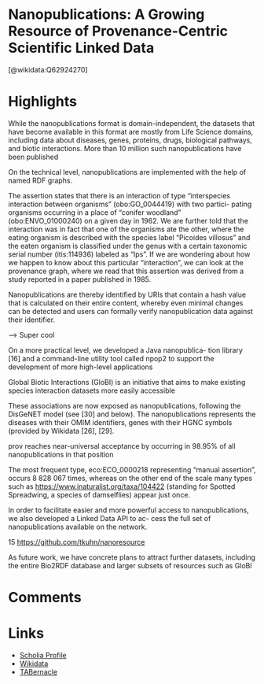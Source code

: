 
Nanopublications: A Growing Resource of Provenance-Centric Scientific Linked Data
=================================================================================
  
  [@wikidata:Q62924270]  

# Highlights
While the nanopublications format is domain-independent, the datasets that have become available in this format are mostly from Life Science domains, including data about diseases, genes, proteins, drugs, biological pathways, and biotic interactions. More than 10 million such nanopublications have been published

On the technical level, nanopublications are implemented with the help of named RDF graphs.

The assertion states that there is an interaction of type “interspecies interaction between organisms” (obo:GO_0044419) with two partici- pating organisms occurring in a place of “conifer woodland” (obo:ENVO_01000240) on a given day in 1962. We are further told that the interaction was in fact that one of the organisms ate the other, where the eating organism is described with the species label “Picoides villosus” and the eaten organism is classified under the genus with a certain taxonomic serial number (itis:114936) labeled as “Ips”. If we are wondering about how we happen to know about this particular “interaction”, we can look at the provenance graph, where we read that this assertion was derived from a study reported in a paper published in 1985.

Nanopublications are thereby identified by URIs that contain a hash value that is calculated on their entire content, whereby even minimal changes can be detected and users can formally verify nanopublication data against their identifier.

--> Super cool

On a more practical level, we developed a Java nanopublica-
tion library [16] and a command-line utility tool called npop2 to support the development of more high-level applications

Global Biotic Interactions (GloBI) is an initiative that aims to make existing species interaction datasets more easily accessible

These associations are now exposed as nanopublications, following the DisGeNET model (see [30] and below). The nanopublications represents the diseases with their OMIM identifiers, genes with their HGNC symbols (provided by Wikidata [26], [29].

prov reaches near-universal acceptance by occurring in 98.95% of all nanopublications in that position

The most frequent type, eco:ECO_0000218 representing “manual assertion”, occurs 8 828 067 times, whereas on the other end of the scale many types such as https://www.inaturalist.org/taxa/104422 (standing for Spotted Spreadwing, a species of damselflies) appear just once.

In order to facilitate easier and more powerful access to nanopublications, we also developed a Linked Data API to ac- cess the full set of nanopublications available on the network.

15 https://github.com/tkuhn/nanoresource

As future work, we have concrete plans to attract further datasets, including the entire Bio2RDF database and larger subsets of resources such as GloBI

# Comments

# Links
  
 * [Scholia Profile](https://scholia.toolforge.org/work/Q62924270)  
 * [Wikidata](https://www.wikidata.org/wiki/Q62924270)  
 * [TABernacle](https://tabernacle.toolforge.org/?#/tab/manual/Q62924270/P921%3BP4510)  
